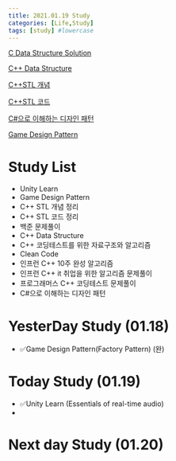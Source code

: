 ```yaml
---
title: 2021.01.19 Study
categories: [Life,Study]
tags: [study] #lowercase    
---
```



[C Data Structure Solution](https://calm-price-43a.notion.site/C-c4cb80a108c94bef8b202c0c7624ebfc) 

[C++ Data Structure](https://calm-price-43a.notion.site/C-47080a1873b54a3a8b6d89925d84e024)

[C++STL 개념](https://calm-price-43a.notion.site/C-STL-ab095ae38f8e4fcbad549aec64bb9ba6) 

[C++STL 코드](https://calm-price-43a.notion.site/C-STL-f016394a615d4abab4894264627aeb5c) 

[C#으로 이해하는 디자인 패턴](https://calm-price-43a.notion.site/C-fe83d437eee04341b345f9908fb66a23) 

[Game Design Pattern](https://github.com/Milk377/GameDesignPattern)


# Study List
- Unity Learn
- Game Design Pattern
- C++ STL 개념 정리
- C++ STL 코드 정리
- 백준 문제풀이
- C++ Data Structure
- C++ 코딩테스트를 위한 자료구조와 알고리즘
- Clean Code
- 인프런 C++ 10주 완성 알고리즘
- 인프런 C++ it 취업을 위한 알고리즘 문제풀이
- 프로그래머스 C++ 코딩테스트 문제풀이
- C#으로 이해하는 디자인 패턴


# YesterDay Study (01.18)
- ✅Game Design Pattern(Factory Pattern) (완)

# Today Study (01.19)
- ✅Unity Learn (Essentials of real-time audio)  
- 

# Next day Study (01.20)

